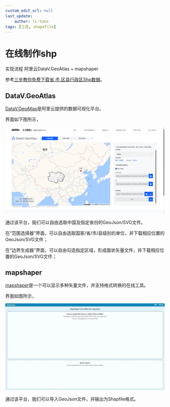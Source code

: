 ```yaml
---
custom_edit_url: null
last_update:
    author: li-tann
tags: [工具, shapefile]
---
```


# 在线制作shp

实现流程 阿里云DataV.GeoAtlas + mapshaper

参考[三步教你免费下载省,市,区县行政区Shp数据](https://blog.csdn.net/laowe4535fdvdsa4t6qe/article/details/104204339)。

## DataV.GeoAtlas

[DataV.GeoAtlas](http://datav.aliyun.com/portal/school/atlas/area_selector)是阿里云提供的数据可视化平台。

界面如下图所示，

![Alt text](pics/geo_atlas.png)

通过该平台，我们可以自由选取中国及指定省份的GeoJson/SVG文件。

在“范围选择器”界面，可以自由选取国家/省/市/县级别的单位，并下载相应位置的GeoJson/SVG文件；

在“边界生成器”界面，可以自由勾选指定区域，形成面状矢量文件，并下载相应位置的GeoJson/SVG文件；

## mapshaper

[mapshaper](https://mapshaper.org/)是一个可以显示多种矢量文件，并支持格式转换的在线工具。

界面如图所示，

![Alt text](pics/mapshaper.png)

通过该平台，我们可以导入GeoJson文件，并输出为Shapfile格式。
